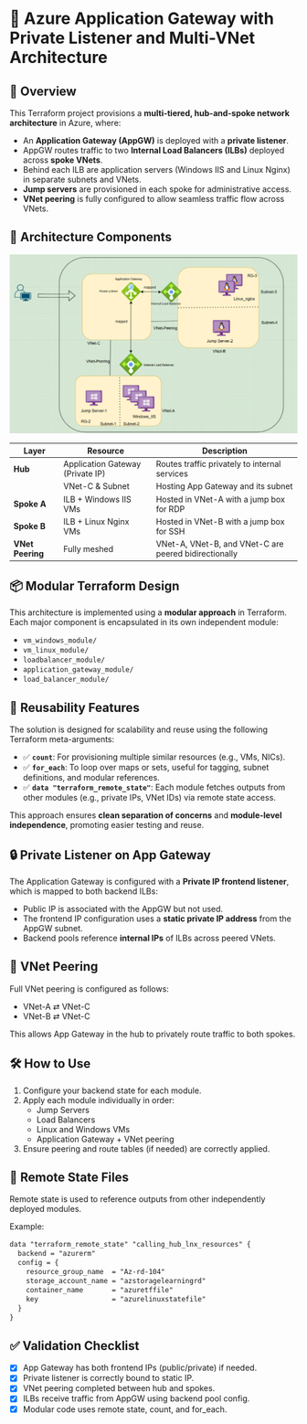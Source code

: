 
# 🚀 Azure Application Gateway with Private Listener and Multi-VNet Architecture

## 🧭 Overview

This Terraform project provisions a **multi-tiered, hub-and-spoke network architecture** in Azure, where:

- An **Application Gateway (AppGW)** is deployed with a **private listener**.
- AppGW routes traffic to two **Internal Load Balancers (ILBs)** deployed across **spoke VNets**.
- Behind each ILB are application servers (Windows IIS and Linux Nginx) in separate subnets and VNets.
- **Jump servers** are provisioned in each spoke for administrative access.
- **VNet peering** is fully configured to allow seamless traffic flow across VNets.

## 🧱 Architecture Components

![alt text](Appgw_lb_VMs.png)

| Layer | Resource | Description |
|-------|----------|-------------|
| **Hub** | Application Gateway (Private IP) | Routes traffic privately to internal services |
|        | VNet-C & Subnet | Hosting App Gateway and its subnet |
| **Spoke A** | ILB + Windows IIS VMs | Hosted in VNet-A with a jump box for RDP |
| **Spoke B** | ILB + Linux Nginx VMs | Hosted in VNet-B with a jump box for SSH |
| **VNet Peering** | Fully meshed | VNet-A, VNet-B, and VNet-C are peered bidirectionally |

## 📦 Modular Terraform Design

This architecture is implemented using a **modular approach** in Terraform. Each major component is encapsulated in its own independent module:

- `vm_windows_module/`
- `vm_linux_module/`
- `loadbalancer_module/`
- `application_gateway_module/`
- `load_balancer_module/`

## 🔄 Reusability Features

The solution is designed for scalability and reuse using the following Terraform meta-arguments:

- ✅ **`count`**: For provisioning multiple similar resources (e.g., VMs, NICs).
- ✅ **`for_each`**: To loop over maps or sets, useful for tagging, subnet definitions, and modular references.
- ✅ **`data "terraform_remote_state"`**: Each module fetches outputs from other modules (e.g., private IPs, VNet IDs) via remote state access.

This approach ensures **clean separation of concerns** and **module-level independence**, promoting easier testing and reuse.

## 🔒 Private Listener on App Gateway

The Application Gateway is configured with a **Private IP frontend listener**, which is mapped to both backend ILBs:

- Public IP is associated with the AppGW but not used.
- The frontend IP configuration uses a **static private IP address** from the AppGW subnet.
- Backend pools reference **internal IPs** of ILBs across peered VNets.

## 🔗 VNet Peering

Full VNet peering is configured as follows:

- VNet-A ⇄ VNet-C  
- VNet-B ⇄ VNet-C  

This allows App Gateway in the hub to privately route traffic to both spokes.

## 🛠️ How to Use

1. Configure your backend state for each module.
2. Apply each module individually in order:
   - Jump Servers
   - Load Balancers
   - Linux and Windows VMs
   - Application Gateway + VNet peering
3. Ensure peering and route tables (if needed) are correctly applied.

## 📁 Remote State Files

Remote state is used to reference outputs from other independently deployed modules.

Example:
```hcl
data "terraform_remote_state" "calling_hub_lnx_resources" {
  backend = "azurerm"
  config = {
    resource_group_name  = "Az-rd-104"
    storage_account_name = "azstoragelearningrd"
    container_name       = "azuretffile"
    key                  = "azurelinuxstatefile"
  }
}
```

## ✅ Validation Checklist

- [x] App Gateway has both frontend IPs (public/private) if needed.
- [x] Private listener is correctly bound to static IP.
- [x] VNet peering completed between hub and spokes.
- [x] ILBs receive traffic from AppGW using backend pool config.
- [x] Modular code uses remote state, count, and for_each.
